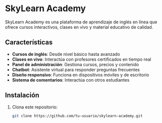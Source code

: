 # SkyLearn Academy

SkyLearn Academy es una plataforma de aprendizaje de inglés en línea que ofrece cursos interactivos, clases en vivo y material educativo de calidad.

## Características

- **Cursos de inglés**: Desde nivel básico hasta avanzado
- **Clases en vivo**: Interactúa con profesores certificados en tiempo real
- **Panel de administración**: Gestiona cursos, precios y contenido
- **Chatbot**: Asistente virtual para responder preguntas frecuentes
- **Diseño responsivo**: Funciona en dispositivos móviles y de escritorio
- **Sistema de comentarios**: Interactúa con otros estudiantes

## Instalación

1. Clona este repositorio:
   ```bash
   git clone https://github.com/tu-usuario/skylearn-academy.git
